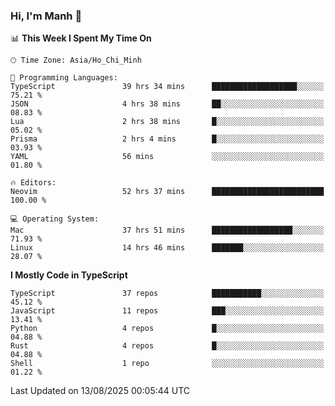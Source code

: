 ### Hi, I'm Manh 👋

<!--START_SECTION:waka-->
📊 **This Week I Spent My Time On** 

```text
🕑︎ Time Zone: Asia/Ho_Chi_Minh

💬 Programming Languages: 
TypeScript               39 hrs 34 mins      ███████████████████░░░░░░   75.21 % 
JSON                     4 hrs 38 mins       ██░░░░░░░░░░░░░░░░░░░░░░░   08.83 % 
Lua                      2 hrs 38 mins       █░░░░░░░░░░░░░░░░░░░░░░░░   05.02 % 
Prisma                   2 hrs 4 mins        █░░░░░░░░░░░░░░░░░░░░░░░░   03.93 % 
YAML                     56 mins             ░░░░░░░░░░░░░░░░░░░░░░░░░   01.80 % 

🔥 Editors: 
Neovim                   52 hrs 37 mins      █████████████████████████   100.00 % 

💻 Operating System: 
Mac                      37 hrs 51 mins      ██████████████████░░░░░░░   71.93 % 
Linux                    14 hrs 46 mins      ███████░░░░░░░░░░░░░░░░░░   28.07 % 
```

**I Mostly Code in TypeScript** 

```text
TypeScript               37 repos            ███████████░░░░░░░░░░░░░░   45.12 % 
JavaScript               11 repos            ███░░░░░░░░░░░░░░░░░░░░░░   13.41 % 
Python                   4 repos             █░░░░░░░░░░░░░░░░░░░░░░░░   04.88 % 
Rust                     4 repos             █░░░░░░░░░░░░░░░░░░░░░░░░   04.88 % 
Shell                    1 repo              ░░░░░░░░░░░░░░░░░░░░░░░░░   01.22 % 
```




 Last Updated on 13/08/2025 00:05:44 UTC
<!--END_SECTION:waka-->
